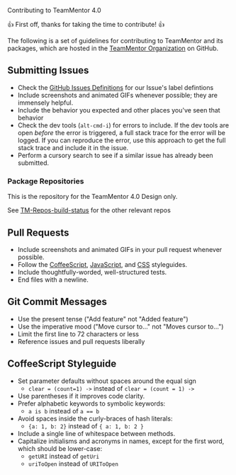  Contributing to TeamMentor 4.0

:+1: First off, thanks for taking the time to contribute! :+1:

The following is a set of guidelines for contributing to TeamMentor and its packages,
which are hosted in the [TeamMentor Organization](https://github.com/TeamMentor) on GitHub.

## Submitting Issues

* Check the [GitHub Issues Definitions](https://github.com/TeamMentor/TM_4_0_Design/wiki/GitHub-Issues-Definitions) for
our Issue's label defintions
* Include screenshots and animated GIFs whenever possible; they are immensely
  helpful.
* Include the behavior you expected and other places you've seen that behavior
* Check the dev tools (`alt-cmd-i`) for errors to include. If the dev tools
  are open _before_ the error is triggered, a full stack trace for the error
  will be logged. If you can reproduce the error, use this approach to get the
  full stack trace and include it in the issue.
* Perform a cursory search to see if a similar issue has already been submitted.

### Package Repositories

This is the repository for the TeamMentor 4.0 Design only.

See [TM-Repos-build-status](https://github.com/TeamMentor/TM_4_0_Design/wiki/TM-Repos-build-status) for the
other relevant repos

## Pull Requests

* Include screenshots and animated GIFs in your pull request whenever possible.
* Follow the [CoffeeScript](#coffeescript-styleguide),
  [JavaScript](https://github.com/styleguide/javascript),
  and [CSS](https://github.com/styleguide/css) styleguides.
* Include thoughtfully-worded, well-structured tests.
* End files with a newline.

## Git Commit Messages

* Use the present tense ("Add feature" not "Added feature")
* Use the imperative mood ("Move cursor to..." not "Moves cursor to...")
* Limit the first line to 72 characters or less
* Reference issues and pull requests liberally

## CoffeeScript Styleguide

* Set parameter defaults without spaces around the equal sign
    * `clear = (count=1) ->` instead of `clear = (count = 1) ->`
* Use parentheses if it improves code clarity.
* Prefer alphabetic keywords to symbolic keywords:
    * `a is b` instead of `a == b`
* Avoid spaces inside the curly-braces of hash literals:
    * `{a: 1, b: 2}` instead of `{ a: 1, b: 2 }`
* Include a single line of whitespace between methods.
* Capitalize initialisms and acronyms in names, except for the first word, which
  should be lower-case:
  * `getURI` instead of `getUri`
  * `uriToOpen` instead of `URIToOpen`